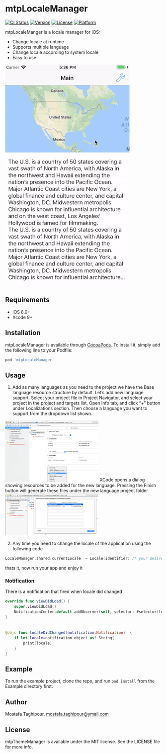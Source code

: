 # mtpLocaleManager

[![CI Status](http://img.shields.io/travis/mostafa.taghipour@ymail.com/mtpLocaleManager.svg?style=flat)](https://travis-ci.org/mostafa.taghipour@ymail.com/mtpLocaleManager)
[![Version](https://img.shields.io/cocoapods/v/mtpLocaleManager.svg?style=flat)](http://cocoapods.org/pods/mtpLocaleManager)
[![License](https://img.shields.io/cocoapods/l/mtpLocaleManager.svg?style=flat)](http://cocoapods.org/pods/mtpLocaleManager)
[![Platform](https://img.shields.io/cocoapods/p/mtpLocaleManager.svg?style=flat)](http://cocoapods.org/pods/mtpLocaleManager)

mtpLocaleManger is a locale manager for iOS:

- Change locale at runtime
- Supports multiple language
- Change locale according to system locale
- Easy to use


![multi-language app](/screenshots/1.gif)


## Requirements
- iOS 8.0+
- Xcode 9+



## Installation

mtpLocaleManager is available through [CocoaPods](http://cocoapods.org). To install
it, simply add the following line to your Podfile:

```ruby
pod 'mtpLocaleManager'
```


## Usage

1. Add as many languages as you need to the project
we have the Base language resource structure by default. Let’s add new language support.
Select your project file in Project Navigator, and select your project in the project and targets list. Open Info tab, and click “+” button under Localizations section. Then choose a language you want to support from the dropdown list shown.
<img src="https://raw.githubusercontent.com/MostafaTaghipour/mtpLocaleManager/master/screenshots/2.png" width="300" title="add new language">
XCode opens a dialog showing resources to be added for the new language. Pressing the Finish button will generate these files under the new language project folder
<img src="https://raw.githubusercontent.com/MostafaTaghipour/mtpLocaleManager/master/screenshots/3.png" width="300" title="localize app">

2. Any time you need to change the locale of the application using the following code
```swift
LocaleManager.shared.currentLocale  = Locale(identifier: /* your desired language*/ "fa") 
```

thats it, now run your app and enjoy it


### Notification
There is a notification that fired when locale did changed
```swift
override func viewDidLoad() {
    super.viewDidLoad()
    NotificationCenter.default.addObserver(self, selector: #selector(localeDidChanged(notification:)), name: NSNotification.Name.LocaleDidChange, object: nil)
}


@objc func localeDidChanged(notification:Notification)  {
    if let locale=notification.object as? String{
        print(locale)
    }
}

```


## Example

To run the example project, clone the repo, and run `pod install` from the Example directory first.


## Author

Mostafa Taghipour, mostafa.taghipour@ymail.com

## License

mtpThemeManager is available under the MIT license. See the LICENSE file for more info.
